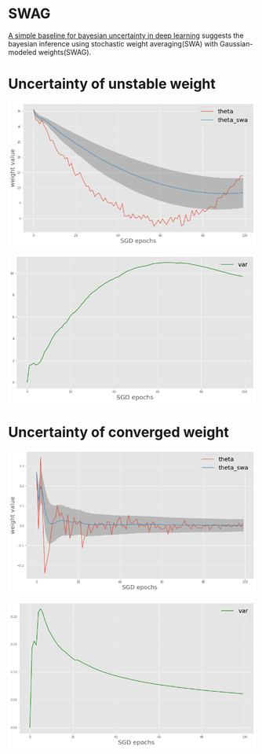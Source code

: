 # SWAG

[A simple baseline for bayesian uncertainty in deep learning](https://arxiv.org/abs/1902.02476) suggests the bayesian inference using stochastic weight averaging(SWA) with Gaussian-modeled weights(SWAG).



# Uncertainty of unstable weight

    
![png](SWAG_weight_experiments_files/SWAG_weight_experiments_4_0.png)
    
![png](SWAG_weight_experiments_files/SWAG_weight_experiments_5_0.png)
    


# Uncertainty of converged weight
    
![png](SWAG_weight_experiments_files/SWAG_weight_experiments_9_0.png)
    
    
![png](SWAG_weight_experiments_files/SWAG_weight_experiments_10_0.png)
    

